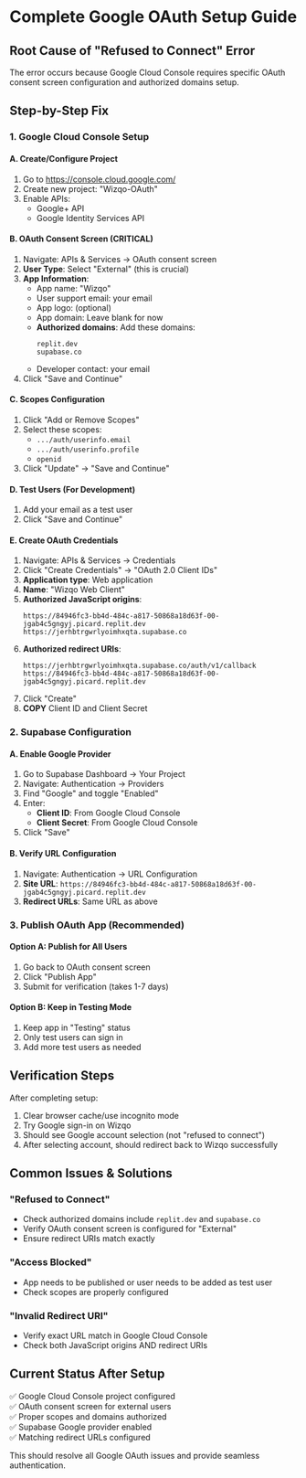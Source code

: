 # Complete Google OAuth Setup Guide

## Root Cause of "Refused to Connect" Error
The error occurs because Google Cloud Console requires specific OAuth consent screen configuration and authorized domains setup.

## Step-by-Step Fix

### 1. Google Cloud Console Setup

#### A. Create/Configure Project
1. Go to https://console.cloud.google.com/
2. Create new project: "Wizqo-OAuth"
3. Enable APIs:
   - Google+ API
   - Google Identity Services API

#### B. OAuth Consent Screen (CRITICAL)
1. Navigate: APIs & Services → OAuth consent screen
2. **User Type**: Select "External" (this is crucial)
3. **App Information**:
   - App name: "Wizqo"
   - User support email: your email
   - App logo: (optional)
   - App domain: Leave blank for now
   - **Authorized domains**: Add these domains:
     ```
     replit.dev
     supabase.co
     ```
   - Developer contact: your email
4. Click "Save and Continue"

#### C. Scopes Configuration
1. Click "Add or Remove Scopes"
2. Select these scopes:
   - `.../auth/userinfo.email`
   - `.../auth/userinfo.profile` 
   - `openid`
3. Click "Update" → "Save and Continue"

#### D. Test Users (For Development)
1. Add your email as a test user
2. Click "Save and Continue"

#### E. Create OAuth Credentials
1. Navigate: APIs & Services → Credentials
2. Click "Create Credentials" → "OAuth 2.0 Client IDs"
3. **Application type**: Web application
4. **Name**: "Wizqo Web Client"
5. **Authorized JavaScript origins**:
   ```
   https://84946fc3-bb4d-484c-a817-50868a18d63f-00-jgab4c5gngyj.picard.replit.dev
   https://jerhbtrgwrlyoimhxqta.supabase.co
   ```
6. **Authorized redirect URIs**:
   ```
   https://jerhbtrgwrlyoimhxqta.supabase.co/auth/v1/callback
   https://84946fc3-bb4d-484c-a817-50868a18d63f-00-jgab4c5gngyj.picard.replit.dev
   ```
7. Click "Create"
8. **COPY** Client ID and Client Secret

### 2. Supabase Configuration

#### A. Enable Google Provider
1. Go to Supabase Dashboard → Your Project
2. Navigate: Authentication → Providers
3. Find "Google" and toggle "Enabled"
4. Enter:
   - **Client ID**: From Google Cloud Console
   - **Client Secret**: From Google Cloud Console
5. Click "Save"

#### B. Verify URL Configuration
1. Navigate: Authentication → URL Configuration
2. **Site URL**: `https://84946fc3-bb4d-484c-a817-50868a18d63f-00-jgab4c5gngyj.picard.replit.dev`
3. **Redirect URLs**: Same URL as above

### 3. Publish OAuth App (Recommended)

#### Option A: Publish for All Users
1. Go back to OAuth consent screen
2. Click "Publish App"
3. Submit for verification (takes 1-7 days)

#### Option B: Keep in Testing Mode
1. Keep app in "Testing" status
2. Only test users can sign in
3. Add more test users as needed

## Verification Steps

After completing setup:
1. Clear browser cache/use incognito mode
2. Try Google sign-in on Wizqo
3. Should see Google account selection (not "refused to connect")
4. After selecting account, should redirect back to Wizqo successfully

## Common Issues & Solutions

### "Refused to Connect"
- Check authorized domains include `replit.dev` and `supabase.co`
- Verify OAuth consent screen is configured for "External"
- Ensure redirect URIs match exactly

### "Access Blocked"
- App needs to be published or user needs to be added as test user
- Check scopes are properly configured

### "Invalid Redirect URI" 
- Verify exact URL match in Google Cloud Console
- Check both JavaScript origins AND redirect URIs

## Current Status After Setup
✅ Google Cloud Console project configured  
✅ OAuth consent screen for external users  
✅ Proper scopes and domains authorized  
✅ Supabase Google provider enabled  
✅ Matching redirect URLs configured  

This should resolve all Google OAuth issues and provide seamless authentication.